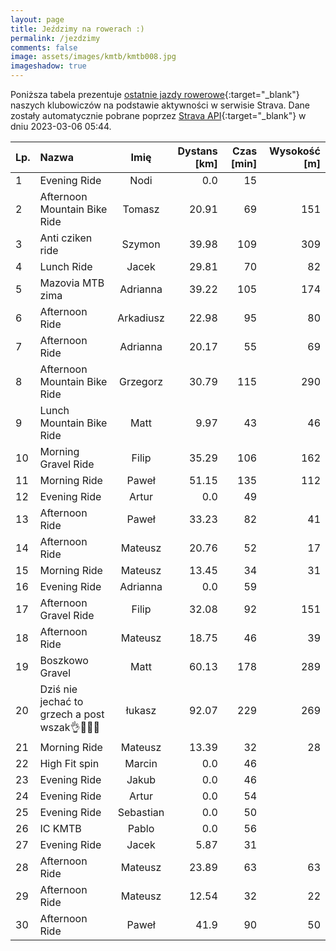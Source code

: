```yaml
---
layout: page
title: Jeździmy na rowerach :)
permalink: /jezdzimy
comments: false
image: assets/images/kmtb/kmtb008.jpg
imageshadow: true
---
```


Poniższa tabela prezentuje [ostatnie jazdy rowerowe](https://www.strava.com/clubs/336381){:target="_blank"} naszych klubowiczów na podstawie aktywności w serwisie Strava. Dane zostały automatycznie pobrane poprzez [Strava API](https://developers.strava.com/docs/reference/#api-Clubs-getClubActivitiesById){:target="_blank"} w dniu 2023-03-06 05:44.

Lp. | Nazwa | Imię | Dystans [km] | Czas [min] | Wysokość [m]
:--- | :--- | :---: | ---: | ---: | ---:
1|Evening Ride|Nodi|0.0|15|
2|Afternoon Mountain Bike Ride|Tomasz|20.91|69|151
3|Anti cziken ride|Szymon|39.98|109|309
4|Lunch Ride|Jacek|29.81|70|82
5|Mazovia MTB zima|Adrianna|39.22|105|174
6|Afternoon Ride|Arkadiusz|22.98|95|80
7|Afternoon Ride|Adrianna|20.17|55|69
8|Afternoon Mountain Bike Ride|Grzegorz|30.79|115|290
9|Lunch Mountain Bike Ride|Matt|9.97|43|46
10|Morning Gravel Ride|Filip|35.29|106|162
11|Morning Ride|Paweł|51.15|135|112
12|Evening Ride|Artur|0.0|49|
13|Afternoon Ride|Paweł|33.23|82|41
14|Afternoon Ride|Mateusz|20.76|52|17
15|Morning Ride|Mateusz|13.45|34|31
16|Evening Ride|Adrianna|0.0|59|
17|Afternoon Gravel Ride|Filip|32.08|92|151
18|Afternoon Ride|Mateusz|18.75|46|39
19|Boszkowo Gravel|Matt|60.13|178|289
20|Dziś nie jechać to grzech a post wszak👌🚴🤠🌊|łukasz|92.07|229|269
21|Morning Ride|Mateusz|13.39|32|28
22|High Fit spin |Marcin|0.0|46|
23|Evening Ride|Jakub|0.0|46|
24|Evening Ride|Artur|0.0|54|
25|Evening Ride|Sebastian|0.0|50|
26|IC KMTB|Pablo|0.0|56|
27|Evening Ride|Jacek|5.87|31|
28|Afternoon Ride|Mateusz|23.89|63|63
29|Afternoon Ride|Mateusz|12.54|32|22
30|Afternoon Ride|Paweł|41.9|90|50
